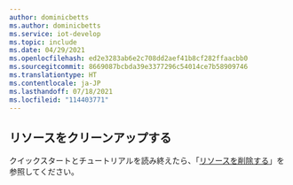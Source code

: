 ```yaml
---
author: dominicbetts
ms.author: dominicbetts
ms.service: iot-develop
ms.topic: include
ms.date: 04/29/2021
ms.openlocfilehash: ed2e3283ab6e2c708dd2aef41b8cf282ffaacbb0
ms.sourcegitcommit: 8669087bcbda39e3377296c54014ce7b58909746
ms.translationtype: HT
ms.contentlocale: ja-JP
ms.lasthandoff: 07/18/2021
ms.locfileid: "114403771"
---
```

## <a name="clean-up-resources"></a>リソースをクリーンアップする

クイックスタートとチュートリアルを読み終えたら、「[リソースを削除する](../articles/iot-develop/set-up-environment.md#clean-up-resources)」を参照してください。
